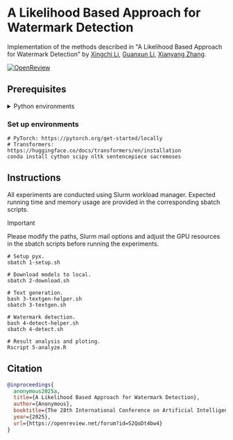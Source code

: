 # A Likelihood Based Approach for Watermark Detection

Implementation of the methods described in "A Likelihood Based Approach for Watermark Detection" by [Xingchi Li](https://xingchi.li), [Guanxun Li](https://guanxun.li), [Xianyang Zhang](https://zhangxiany-tamu.github.io).

[![OpenReview](https://img.shields.io/badge/OpenReview-A%20Likelihood%20Based%20Approach%20for%20Watermark%20Detection-8c1b13.svg)](https://openreview.net/forum?id=S2QoDt4bw4)

## Prerequisites

<details closed>
<summary>Python environments</summary>

-   Cython==3.0.10
-   datasets==2.19.1
-   huggingface_hub==0.23.0
-   nltk==3.8.1
-   numpy==1.26.4
-   sacremoses==0.0.53
-   scipy==1.13.0
-   sentencepiece==0.2.0
-   tokenizers==0.19.1
-   torch==2.3.0.post100
-   torchaudio==2.3.0
-   torchvision==0.18.0
-   tqdm==4.66.4
-   transformers==4.40.2

</details>

### Set up environments

```shell
# PyTorch: https://pytorch.org/get-started/locally
# Transformers: https://huggingface.co/docs/transformers/en/installation
conda install cython scipy nltk sentencepiece sacremoses
```

## Instructions

All experiments are conducted using Slurm workload manager. Expected running
time and memory usage are provided in the corresponding sbatch scripts.

> [!IMPORTANT]
> Please modify the paths, Slurm mail options and adjust the GPU resources in
> the sbatch scripts before running the experiments.

```shell
# Setup pyx.
sbatch 1-setup.sh

# Download models to local.
sbatch 2-download.sh

# Text generation.
bash 3-textgen-helper.sh
sbatch 3-textgen.sh

# Watermark detection.
bash 4-detect-helper.sh
sbatch 4-detect.sh

# Result analysis and ploting.
Rscript 5-analyze.R
```

## Citation

```bibtex
@inproceedings{
  anonymous2025a,
  title={A Likelihood Based Approach for Watermark Detection},
  author={Anonymous},
  booktitle={The 28th International Conference on Artificial Intelligence and Statistics},
  year={2025},
  url={https://openreview.net/forum?id=S2QoDt4bw4}
}
```
